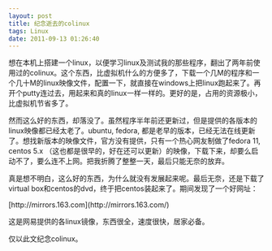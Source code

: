 ```yaml
---
layout: post
title: 纪念逝去的colinux
tags: Linux
date: 2011-09-13 01:26:40
---
```


想在本机上搭建一个linux，以便学习linux及测试我的那些程序，翻出了两年前使用过的colinux。这个东西，比虚拟机什么的方便多了，下载一个几M的程序和一个几十M的linux映像文件，配置一下，就直接在windows上把linux跑起来了。再开个putty连过去，用起来和真的linux一样一样的。更好的是，占用的资源极小，比虚拟机节省多了。
<p>然而这么好的东西，却落没了。虽然程序半年前还更新过，但是提供的各版本的linux映像都已经太老了。ubuntu, fedora, 都是老早的版本，已经无法在线更新了。想找新版本的映像文件，官方没有提供，只有一个热心网友制做了fedora 11, centos 5.x （这也都是很早的，好在还可以更新）的映像，下载下来，却要么启动不了，要么连不上网。把我折腾了整整一天，最后只能无奈的放弃。
<p>真是想不明白，这么好的东西，为什么就没有发展起来呢。最后无奈，还是下载了virtual box和centos的dvd，终于把centos装起来了。期间发现了一个好网址：
<p>[http://mirrors.163.com](http://mirrors.163.com/)
<p>这是网易提供的各linux镜像，东西很全，速度很快，居家必备。
<p>仅以此文纪念colinux。
